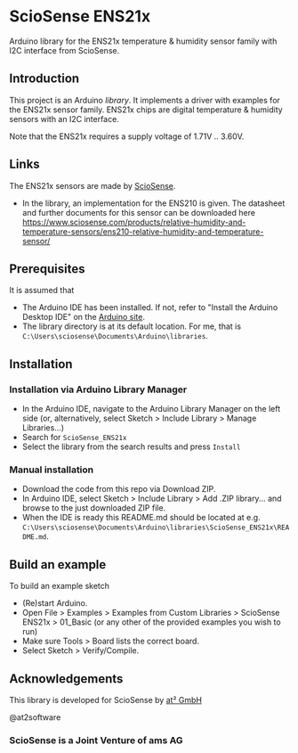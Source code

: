 # ScioSense ENS21x 
Arduino library for the ENS21x temperature & humidity sensor family with I2C interface from ScioSense.

## Introduction
This project is an Arduino *library*. It implements a driver with examples for the ENS21x sensor family. ENS21x chips are digital temperature & humidity sensors with an I2C interface.

Note that the ENS21x requires a supply voltage of 1.71V .. 3.60V.

## Links
The ENS21x sensors are made by [ScioSense](http://www.sciosense.com).
 - In the library, an implementation for the ENS210 is given. The datasheet and further documents for this sensor can be downloaded here
   https://www.sciosense.com/products/relative-humidity-and-temperature-sensors/ens210-relative-humidity-and-temperature-sensor/
   
## Prerequisites
It is assumed that
 - The Arduino IDE has been installed.
   If not, refer to "Install the Arduino Desktop IDE" on the
   [Arduino site](https://www.arduino.cc/en/Guide/HomePage).
 - The library directory is at its default location.
   For me, that is `C:\Users\sciosense\Documents\Arduino\libraries`.

## Installation

### Installation via Arduino Library Manager
- In the Arduino IDE, navigate to the Arduino Library Manager on the left side (or, alternatively, select Sketch > Include Library > Manage Libraries...)
- Search for `ScioSense_ENS21x`
- Select the library from the search results and press `Install`

### Manual installation
- Download the code from this repo via Download ZIP.
- In Arduino IDE, select Sketch > Include Library > Add .ZIP library... and browse to the just downloaded ZIP file.
- When the IDE is ready this README.md should be located at e.g. `C:\Users\sciosense\Documents\Arduino\libraries\ScioSense_ENS21x\README.md`.

## Build an example
To build an example sketch
 - (Re)start Arduino.
 - Open File > Examples > Examples from Custom Libraries > ScioSense ENS21x > 01_Basic (or any other of the provided examples you wish to run)
 - Make sure Tools > Board lists the correct board.
 - Select Sketch > Verify/Compile.

## Acknowledgements
This library is developed for ScioSense by [at² GmbH](https://www.at2-software.com/en/) 

@at2software

 
### ScioSense is a Joint Venture of ams AG 